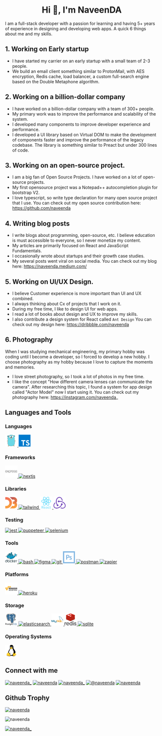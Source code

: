 <h1 align="center">Hi 👋, I'm NaveenDA</h1>

I am a full-stack developer with a passion for learning and having 5+ years of experience in designing and developing web apps. A quick 6 things about me and my skills.

## 1. Working on Early startup

- I have started my carrier on an early startup with a small team of 2-3 people.
- We build an email client something similar to ProtonMail, with AES encryption, Redis cache, load balancer, a custom full-search engine based on the Double Metaphone algorithm.

## 2. Working on a billion-dollar company

- I have worked on a billion-dollar company with a team of 300+ people.
- My primary work was to improve the performance and scalability of the system.
- I developed many components to improve developer experience and performance.
- I developed a UI library based on Virtual DOM to make the development of components faster and improve the performance of the legacy codebase. The library is something similar to Preact but under 300 lines of code.

## 3. Working on an open-source project.

- I am a big fan of Open Source Projects. I have worked on a lot of open-source projects.
- My first opensource project was a Notepad++ autocompletion plugin for bootstrap V2.
- I love typescript, so write type declaration for many open source project that I use.
  You can check out my open source contribution here: https://github.com/naveenda

## 4. Writing blog posts

- I write blogs about programming, open-source, etc. I believe education is must accessible to everyone, so I never monetize my content.
- My articles are primarily focused on React and JavaScript Fundamentals.
- I occasionally wrote about startups and their growth case studies.
- My several posts went viral on social media.
  You can check out my blog here: https://naveenda.medium.com/

## 5. Working on UI/UX Design.

- I believe Customer experience is more important than UI and UX combined.
- I always thinking about Cx of projects that I work on it.
- During my free time, I like to design UI for web apps.
- I read a lot of books about design and UX to improve my skills.
- I also contribute a design system for React called `Ant Design`
  You can check out my design here: https://dribbble.com/naveenda

## 6. Photography

When I was studying mechanical engineering, my primary hobby was coding until I become a developer, so I forced to develop a new hobby. I choose photography as my hobby because I love to capture the moments and memories.

- I love street photography, so I took a lot of photos in my free time.
- I like the concept "How different camera lenses can communicate the camera". After researching this topic, I found a system for app design called "Actor Model" now I start using it.
  You can check out my photography here: https://instagram.com/naveenda_


## Languages and Tools 
### Languages 
<a href="https://golang.org" target="_blank"> <img src="https://raw.githubusercontent.com/devicons/devicon/master/icons/go/go-original.svg" alt="go" width="40" height="40" /> </a>
<a href="https://www.typescriptlang.org/" target="_blank"> <img src="https://raw.githubusercontent.com/devicons/devicon/master/icons/typescript/typescript-original.svg" alt="typescript" width="40" height="40" /> </a>
### Frameworks 
<a href="https://expressjs.com" target="_blank"> <img src="https://raw.githubusercontent.com/devicons/devicon/master/icons/express/express-original-wordmark.svg" alt="express" width="40" height="40" /> </a>
<a href="https://nextjs.org/" target="_blank"> <img src="https://cdn.worldvectorlogo.com/logos/nextjs-3.svg" alt="nextjs" width="40" height="40" /> </a>

### Libraries 
<a href="https://d3js.org/" target="_blank"> <img src="https://raw.githubusercontent.com/devicons/devicon/master/icons/d3js/d3js-original.svg" alt="d3js" width="40" height="40" /> </a>
<a href="https://tailwindcss.com/" target="_blank"> <img src="https://www.vectorlogo.zone/logos/tailwindcss/tailwindcss-icon.svg" alt="tailwind" width="40" height="40" /> </a>
<a href="https://reactjs.org/" target="_blank"> <img src="https://raw.githubusercontent.com/devicons/devicon/master/icons/react/react-original-wordmark.svg" alt="react" width="40" height="40" /> </a>
<a href="https://redux.js.org" target="_blank"> <img src="https://raw.githubusercontent.com/devicons/devicon/master/icons/redux/redux-original.svg" alt="redux" width="40" height="40" /> </a>
### Testing
<a href="https://jestjs.io" target="_blank"> <img src="https://www.vectorlogo.zone/logos/jestjsio/jestjsio-icon.svg" alt="jest" width="40" height="40" /> </a>
<a href="https://github.com/puppeteer/puppeteer" target="_blank"> <img src="https://www.vectorlogo.zone/logos/pptrdev/pptrdev-official.svg" alt="puppeteer" width="40" height="40" /> </a>
<a href="https://www.selenium.dev" target="_blank"> <img src="https://raw.githubusercontent.com/detain/svg-logos/780f25886640cef088af994181646db2f6b1a3f8/svg/selenium-logo.svg" alt="selenium" width="40" height="40" /> </a>
### Tools 
<a href="https://www.docker.com/" target="_blank"> <img src="https://raw.githubusercontent.com/devicons/devicon/master/icons/docker/docker-original-wordmark.svg" alt="docker" width="40" height="40" /> </a>
<a href="https://www.gnu.org/software/bash/" target="_blank"> <img src="https://www.vectorlogo.zone/logos/gnu_bash/gnu_bash-icon.svg" alt="bash" width="40" height="40" /> </a>
<a href="https://www.figma.com/" target="_blank"> <img src="https://www.vectorlogo.zone/logos/figma/figma-icon.svg" alt="figma" width="40" height="40" /> </a>
<a href="https://git-scm.com/" target="_blank"> <img src="https://www.vectorlogo.zone/logos/git-scm/git-scm-icon.svg" alt="git" width="40" height="40" /> </a>
<a href="https://www.photoshop.com/en" target="_blank"> <img src="https://raw.githubusercontent.com/devicons/devicon/master/icons/photoshop/photoshop-line.svg" alt="photoshop" width="40" height="40" /> </a>
<a href="https://postman.com" target="_blank"> <img src="https://www.vectorlogo.zone/logos/getpostman/getpostman-icon.svg" alt="postman" width="40" height="40" /> </a>
<a href="https://zapier.com" target="_blank"> <img src="https://www.vectorlogo.zone/logos/zapier/zapier-icon.svg" alt="zapier" width="40" height="40" /> </a>
### Platforms 
<a href="https://aws.amazon.com" target="_blank"> <img src="https://raw.githubusercontent.com/devicons/devicon/master/icons/amazonwebservices/amazonwebservices-original-wordmark.svg" alt="aws" width="40" height="40" /> </a>
<a href="https://heroku.com" target="_blank"> <img src="https://www.vectorlogo.zone/logos/heroku/heroku-icon.svg" alt="heroku" width="40" height="40" /> </a>
### Storage
<a href="https://www.postgresql.org" target="_blank"> <img src="https://raw.githubusercontent.com/devicons/devicon/master/icons/postgresql/postgresql-original-wordmark.svg" alt="postgresql" width="40" height="40" /> </a>
<a href="https://www.elastic.co" target="_blank"> <img src="https://www.vectorlogo.zone/logos/elastic/elastic-icon.svg" alt="elasticsearch" width="40" height="40" /> </a>
<a href="https://www.mysql.com/" target="_blank"> <img src="https://raw.githubusercontent.com/devicons/devicon/master/icons/mysql/mysql-original-wordmark.svg" alt="mysql" width="40" height="40" /> </a>
<a href="https://redis.io" target="_blank"> <img src="https://raw.githubusercontent.com/devicons/devicon/master/icons/redis/redis-original-wordmark.svg" alt="redis" width="40" height="40" /> </a>
<a href="https://www.sqlite.org/" target="_blank"> <img src="https://www.vectorlogo.zone/logos/sqlite/sqlite-icon.svg" alt="sqlite" width="40" height="40" /> </a>
### Operating Systems
<a href="https://www.linux.org/" target="_blank"> <img src="https://raw.githubusercontent.com/devicons/devicon/master/icons/linux/linux-original.svg" alt="linux" width="40" height="40" /> </a>



## Connect with me
<p align="left">
<a href="https://twitter.com/naveenda_" target="blank"><img align="center" src="https://raw.githubusercontent.com/rahuldkjain/github-profile-readme-generator/master/src/images/icons/Social/twitter.svg" alt="naveenda_" height="30" width="40" /></a>
<a href="https://linkedin.com/in/naveenda" target="blank"><img align="center" src="https://raw.githubusercontent.com/rahuldkjain/github-profile-readme-generator/master/src/images/icons/Social/linked-in-alt.svg" alt="naveenda" height="30" width="40" /></a>
<a href="https://instagram.com/naveenda_" target="blank"><img align="center" src="https://raw.githubusercontent.com/rahuldkjain/github-profile-readme-generator/master/src/images/icons/Social/instagram.svg" alt="naveenda_" height="30" width="40" /></a>
<a href="https://medium.com/@naveenda" target="blank"><img align="center" src="https://raw.githubusercontent.com/rahuldkjain/github-profile-readme-generator/master/src/images/icons/Social/medium.svg" alt="@naveenda" height="30" width="40" /></a>
<a href="https://dev.to/naveenda" target="blank"><img align="center" src="https://cdn.jsdelivr.net/npm/simple-icons@3.0.1/icons/dev-dot-to.svg" alt="naveenda" height="30" width="40" /></a>
</p>

## Github Trophy
<p align="left"> <a href="https://github.com/ryo-ma/github-profile-trophy"><img src="https://github-profile-trophy.vercel.app/?username=naveenda" alt="naveenda" /></a> </p>
<p align="left"> <img src="https://komarev.com/ghpvc/?username=naveenda&label=Profile%20views&color=0e75b6&style=flat" alt="naveenda" /> </p>
<p align="left"> <a href="https://twitter.com/naveenda_" target="blank"><img src="https://img.shields.io/twitter/follow/naveenda_?logo=twitter&style=for-the-badge" alt="naveenda_" /></a> </p>


